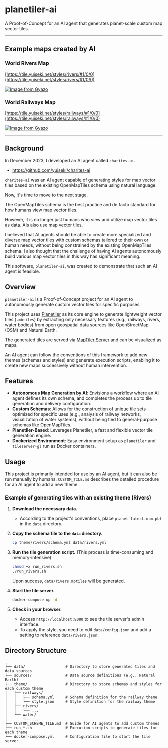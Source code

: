 # planetiler-ai

A Proof-of-Concept for an AI agent that generates planet-scale custom map vector tiles.

---

## Example maps created by AI

### World Rivers Map
[https://tile.yuiseki.net/styles/rivers/#1/0/0](https://tile.yuiseki.net/styles/rivers/#1/0/0)

[![Image from Gyazo](https://i.gyazo.com/94e93ff6e5e60fa48cf649c635d89833.png)](https://tile.yuiseki.net/styles/rivers/#1/0/0)

### World Railways Map
[https://tile.yuiseki.net/styles/railways/#1/0/0](https://tile.yuiseki.net/styles/railways/#1/0/0)

[![Image from Gyazo](https://i.gyazo.com/6edfbe4ff7eff9a8bcaa4e439450a6a5.png)](https://tile.yuiseki.net/styles/railways/#1/0/0)

---

## Background

In December 2023, I developed an AI agent called `charites-ai`.

- https://github.com/yuiseki/charites-ai

`charites-ai` was an AI agent capable of generating styles for map vector tiles based on the existing OpenMapTiles schema using natural language.

Now, it's time to move to the next stage.

The OpenMapTiles schema is the best practice and de facto standard for how humans view map vector tiles.

However, it is no longer just humans who view and utilize map vector tiles as data. AIs also use map vector tiles.

I believed that AI agents should be able to create more specialized and diverse map vector tiles with custom schemas tailored to their own or human needs, without being constrained by the existing OpenMapTiles schema. I also thought that the challenge of having AI agents autonomously build various map vector tiles in this way has significant meaning.

This software, `planetiler-ai`, was created to demonstrate that such an AI agent is feasible.

## Overview

`planetiler-ai` is a Proof-of-Concept project for an AI agent to autonomously generate custom vector tiles for specific purposes.

This project uses [Planetiler](https://github.com/onthegomap/planetiler) as its core engine to generate lightweight vector tiles (`.mbtiles`) by extracting only necessary features (e.g., railways, rivers, water bodies) from open geospatial data sources like OpenStreetMap (OSM) and Natural Earth.

The generated tiles are served via [MapTiler Server](https://documentation.maptiler.com/hc/en-us/articles/4405443334417-MapTiler-Server) and can be visualized as maps.

An AI agent can follow the conventions of this framework to add new themes (schemas and styles) and generate execution scripts, enabling it to create new maps successively without human intervention.

## Features

-   **Autonomous Map Generation by AI**: Envisions a workflow where an AI agent defines its own schema, and completes the process up to tile generation and delivery configuration.
-   **Custom Schemas**: Allows for the construction of unique tile sets optimized for specific uses (e.g., analysis of railway networks, visualization of water systems), without being tied to general-purpose schemas like OpenMapTiles.
-   **Planetiler-Based**: Leverages Planetiler, a fast and flexible vector tile generation engine.
-   **Dockerized Environment**: Easy environment setup as `planetiler` and `tileserver-gl` run as Docker containers.

## Usage

This project is primarily intended for use by an AI agent, but it can also be run manually by humans. `CUSTOM_TILE.md` describes the detailed procedure for an AI agent to add a new theme.

### Example of generating tiles with an existing theme (Rivers)

1.  **Download the necessary data.**
    -   According to the project's conventions, place `planet-latest.osm.pbf` in the `data` directory.

2.  **Copy the schema file to the `data` directory.**
    ```bash
    cp theme/rivers/schema.yml data/rivers.yml
    ```

3.  **Run the tile generation script.**
    (This process is time-consuming and memory-intensive)
    ```bash
    chmod +x run_rivers.sh
    ./run_rivers.sh
    ```
    Upon success, `data/rivers.mbtiles` will be generated.

4.  **Start the tile server.**
    ```bash
    docker-compose up -d
    ```

5.  **Check in your browser.**
    -   Access `http://localhost:8000` to see the tile server's admin interface.
    -   To apply the style, you need to edit `data/config.json` and add a setting to reference `data/rivers.json`.

## Directory Structure

```
.
├── data/                  # Directory to store generated tiles and data sources
├── sources/               # Data source definitions (e.g., Natural Earth)
├── theme/                 # Directory to store schemas and styles for each custom theme
│   ├── railways/
│   │   ├── schema.yml     # Schema definition for the railway theme
│   │   └── style.json     # Style definition for the railway theme
│   ├── rivers/
│   │   └── ...
│   └── water/
│       └── ...
├── CUSTOM_SCHEME_TILE.md  # Guide for AI agents to add custom themes
├── run_*.sh               # Execution scripts to generate tiles for each theme
└── docker-compose.yml     # Configuration file to start the tile server
```
